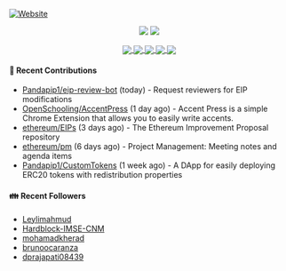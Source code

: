 [![Website](https://img.shields.io/badge/Website-pandapip1.com-9c7?style=for-the-badge&)](https://pandapip1.com)

<p align="center">
  <img src="https://github-readme-stats.vercel.app/api?username=Pandapip1&show_icons=true&count_private=true" />
  <img src="https://github-readme-stats.vercel.app/api/wakatime?username=Pandapip1" />
</p>
<p align="center">
  <a href="https://github.com/ethereum/EIPs">
    <img align="center" src="https://github-readme-stats.vercel.app/api/pin/?username=ethereum&repo=EIPs" />
  </a>
  <a href="https://github.com/Pandapip1/hclustering">
    <img align="center" src="https://github-readme-stats.vercel.app/api/pin/?username=Pandapip1&repo=hclustering" />
  </a>
  <a href="https://github.com/Pandapip1/jekyll-label-action">
    <img align="center" src="https://github-readme-stats.vercel.app/api/pin/?username=Pandapip1&repo=jekyll-label-action" />
  </a>
  <a href="https://github.com/Pandapip1/mineflayer-swarm">
    <img align="center" src="https://github-readme-stats.vercel.app/api/pin/?username=Pandapip1&repo=mineflayer-swarm" />
  </a>
  <a href="https://github.com/OpenSchooling/AccentPress">
    <img align="center" src="https://github-readme-stats.vercel.app/api/pin/?username=OpenSchooling&repo=AccentPress" />
  </a>
</p>

#### 🌱 Recent Contributions

- [Pandapip1/eip-review-bot](https://github.com/Pandapip1/eip-review-bot) (today) - Request reviewers for EIP modifications
- [OpenSchooling/AccentPress](https://github.com/OpenSchooling/AccentPress) (1 day ago) - Accent Press is a simple Chrome Extension that allows you to easily write accents.
- [ethereum/EIPs](https://github.com/ethereum/EIPs) (3 days ago) - The Ethereum Improvement Proposal repository
- [ethereum/pm](https://github.com/ethereum/pm) (6 days ago) - Project Management: Meeting notes and agenda items
- [Pandapip1/CustomTokens](https://github.com/Pandapip1/CustomTokens) (1 week ago) - A DApp for easily deploying ERC20 tokens with redistribution properties

#### 👪  Recent Followers

- [Leylimahmud](https://github.com/Leylimahmud)
- [Hardblock-IMSE-CNM](https://github.com/Hardblock-IMSE-CNM)
- [mohamadkherad](https://github.com/mohamadkherad)
- [brunoocaranza](https://github.com/brunoocaranza)
- [dprajapati08439](https://github.com/dprajapati08439)


